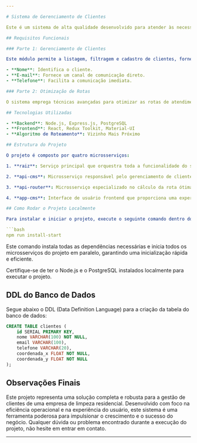 ```yaml
---

# Sistema de Gerenciamento de Clientes

Este é um sistema de alta qualidade desenvolvido para atender às necessidades de gestão de clientes de uma empresa especializada em serviços de limpeza residencial. Utilizando uma arquitetura de microsserviços, este sistema proporciona escalabilidade, desempenho otimizado e manutenibilidade. O backend é construído em Node.js com Express.js para a API, enquanto o frontend é desenvolvido em React para uma experiência de usuário moderna e intuitiva.

## Requisitos Funcionais

### Parte 1: Gerenciamento de Clientes

Este módulo permite a listagem, filtragem e cadastro de clientes, fornecendo uma visão abrangente das informações cruciais para o negócio. Os clientes são identificados pelos seguintes atributos:

- **Nome**: Identifica o cliente.
- **E-mail**: Fornece um canal de comunicação direto.
- **Telefone**: Facilita a comunicação imediata.

### Parte 2: Otimização de Rotas

O sistema emprega técnicas avançadas para otimizar as rotas de atendimento dos clientes, garantindo máxima eficiência operacional. Utilizando o algoritmo do vizinho mais próximo, o sistema calcula a rota ideal de visitação, partindo do ponto central da empresa e passando por todas as coordenadas dos clientes cadastrados, retornando à empresa ao final. Isso é realizado de forma automática e transparente para o usuário.

## Tecnologias Utilizadas

- **Backend**: Node.js, Express.js, PostgreSQL
- **Frontend**: React, Redux Toolkit, Material-UI
- **Algoritmo de Roteamento**: Vizinho Mais Próximo

## Estrutura do Projeto

O projeto é composto por quatro microsserviços:

1. **raiz**: Serviço principal que orquestra toda a funcionalidade do sistema. Responsável pela configuração do ambiente e pela gestão das requisições, este serviço inicia todos os microsserviços em paralelo.

2. **api-cms**: Microsserviço responsável pelo gerenciamento de clientes. Utiliza PostgreSQL localmente para armazenar os dados de forma segura e confiável.

3. **api-router**: Microsserviço especializado no cálculo da rota ótima de atendimento. Emprega algoritmos avançados para garantir a eficiência operacional da empresa.

4. **app-cms**: Interface de usuário frontend que proporciona uma experiência intuitiva e moderna. Permite a visualização e interação com os clientes cadastrados e as rotas calculadas de forma clara e organizada.

## Como Rodar o Projeto Localmente

Para instalar e iniciar o projeto, execute o seguinte comando dentro do diretório principal:

```bash
npm run install-start
```

Este comando instala todas as dependências necessárias e inicia todos os microsserviços do projeto em paralelo, garantindo uma inicialização rápida e eficiente.

Certifique-se de ter o Node.js e o PostgreSQL instalados localmente para executar o projeto.

## DDL do Banco de Dados

Segue abaixo o DDL (Data Definition Language) para a criação da tabela do banco de dados:

```sql
CREATE TABLE clientes (
    id SERIAL PRIMARY KEY,
    nome VARCHAR(100) NOT NULL,
    email VARCHAR(100),
    telefone VARCHAR(20),
    coordenada_x FLOAT NOT NULL,
    coordenada_y FLOAT NOT NULL
);
```

## Observações Finais

Este projeto representa uma solução completa e robusta para a gestão de clientes de uma empresa de limpeza residencial. Desenvolvido com foco na eficiência operacional e na experiência do usuário, este sistema é uma ferramenta poderosa para impulsionar o crescimento e o sucesso do negócio. Qualquer dúvida ou problema encontrado durante a execução do projeto, não hesite em entrar em contato.

---
```


